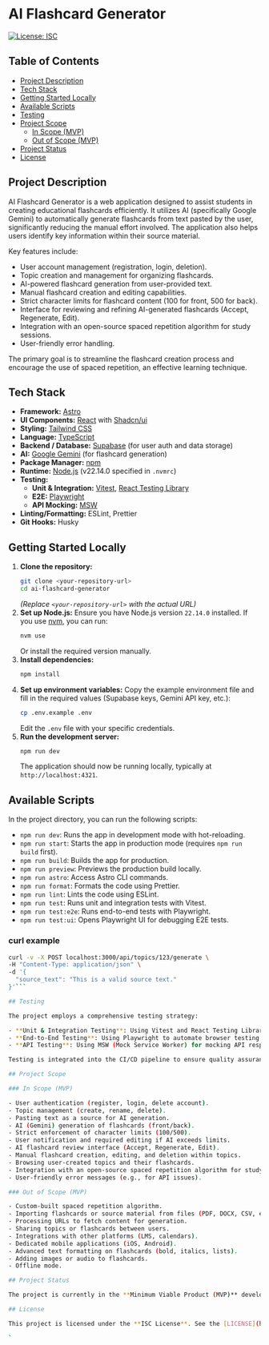 # AI Flashcard Generator

[![License: ISC](https://img.shields.io/badge/License-ISC-blue.svg)](https://opensource.org/licenses/ISC)

## Table of Contents

- [Project Description](#project-description)
- [Tech Stack](#tech-stack)
- [Getting Started Locally](#getting-started-locally)
- [Available Scripts](#available-scripts)
- [Testing](#testing)
- [Project Scope](#project-scope)
  - [In Scope (MVP)](#in-scope-mvp)
  - [Out of Scope (MVP)](#out-of-scope-mvp)
- [Project Status](#project-status)
- [License](#license)

## Project Description

AI Flashcard Generator is a web application designed to assist students in creating educational flashcards efficiently. It utilizes AI (specifically Google Gemini) to automatically generate flashcards from text pasted by the user, significantly reducing the manual effort involved. The application also helps users identify key information within their source material.

Key features include:
- User account management (registration, login, deletion).
- Topic creation and management for organizing flashcards.
- AI-powered flashcard generation from user-provided text.
- Manual flashcard creation and editing capabilities.
- Strict character limits for flashcard content (100 for front, 500 for back).
- Interface for reviewing and refining AI-generated flashcards (Accept, Regenerate, Edit).
- Integration with an open-source spaced repetition algorithm for study sessions.
- User-friendly error handling.

The primary goal is to streamline the flashcard creation process and encourage the use of spaced repetition, an effective learning technique.

## Tech Stack

- **Framework:** [Astro](https://astro.build/)
- **UI Components:** [React](https://react.dev/) with [Shadcn/ui](https://ui.shadcn.com/)
- **Styling:** [Tailwind CSS](https://tailwindcss.com/)
- **Language:** [TypeScript](https://www.typescriptlang.org/)
- **Backend / Database:** [Supabase](https://supabase.com/) (for user auth and data storage)
- **AI:** [Google Gemini](https://gemini.google.com/) (for flashcard generation)
- **Package Manager:** [npm](https://www.npmjs.com/)
- **Runtime:** [Node.js](https://nodejs.org/) (v22.14.0 specified in `.nvmrc`)
- **Testing:**
  - **Unit & Integration:** [Vitest](https://vitest.dev/), [React Testing Library](https://testing-library.com/docs/react-testing-library/intro/)
  - **E2E:** [Playwright](https://playwright.dev/)
  - **API Mocking:** [MSW](https://mswjs.io/)
- **Linting/Formatting:** ESLint, Prettier
- **Git Hooks:** Husky

## Getting Started Locally

1.  **Clone the repository:**
    ```bash
    git clone <your-repository-url>
    cd ai-flashcard-generator
    ```
    *(Replace `<your-repository-url>` with the actual URL)*
2.  **Set up Node.js:**
    Ensure you have Node.js version `22.14.0` installed. If you use [nvm](https://github.com/nvm-sh/nvm), you can run:
    ```bash
    nvm use
    ```
    Or install the required version manually.
3.  **Install dependencies:**
    ```bash
    npm install
    ```
4.  **Set up environment variables:**
    Copy the example environment file and fill in the required values (Supabase keys, Gemini API key, etc.):
    ```bash
    cp .env.example .env
    ```
    Edit the `.env` file with your specific credentials.
5.  **Run the development server:**
    ```bash
    npm run dev
    ```
    The application should now be running locally, typically at `http://localhost:4321`.

## Available Scripts

In the project directory, you can run the following scripts:

- `npm run dev`: Runs the app in development mode with hot-reloading.
- `npm run start`: Starts the app in production mode (requires `npm run build` first).
- `npm run build`: Builds the app for production.
- `npm run preview`: Previews the production build locally.
- `npm run astro`: Access Astro CLI commands.
- `npm run format`: Formats the code using Prettier.
- `npm run lint`: Lints the code using ESLint.
- `npm run test`: Runs unit and integration tests with Vitest.
- `npm run test:e2e`: Runs end-to-end tests with Playwright.
- `npm run test:ui`: Opens Playwright UI for debugging E2E tests.

### curl example
```bash
curl -v -X POST localhost:3000/api/topics/123/generate \
-H "Content-Type: application/json" \
-d '{
  "source_text": "This is a valid source text."
}'```

## Testing

The project employs a comprehensive testing strategy:

- **Unit & Integration Testing**: Using Vitest and React Testing Library to test individual components and their integration.
- **End-to-End Testing**: Using Playwright to automate browser testing across Chrome, Firefox, and Safari.
- **API Testing**: Using MSW (Mock Service Worker) for mocking API responses during testing.

Testing is integrated into the CI/CD pipeline to ensure quality assurance before deployment.

## Project Scope

### In Scope (MVP)

- User authentication (register, login, delete account).
- Topic management (create, rename, delete).
- Pasting text as a source for AI generation.
- AI (Gemini) generation of flashcards (front/back).
- Strict enforcement of character limits (100/500).
- User notification and required editing if AI exceeds limits.
- AI flashcard review interface (Accept, Regenerate, Edit).
- Manual flashcard creation, editing, and deletion within topics.
- Browsing user-created topics and their flashcards.
- Integration with an open-source spaced repetition algorithm for study sessions.
- User-friendly error messages (e.g., for API issues).

### Out of Scope (MVP)

- Custom-built spaced repetition algorithm.
- Importing flashcards or source material from files (PDF, DOCX, CSV, etc.).
- Processing URLs to fetch content for generation.
- Sharing topics or flashcards between users.
- Integrations with other platforms (LMS, calendars).
- Dedicated mobile applications (iOS, Android).
- Advanced text formatting on flashcards (bold, italics, lists).
- Adding images or audio to flashcards.
- Offline mode.

## Project Status

The project is currently in the **Minimum Viable Product (MVP)** development phase.

## License

This project is licensed under the **ISC License**. See the [LICENSE](https://opensource.org/licenses/ISC) file for details (Note: A separate LICENSE file is not present in the provided context, but `package.json` specifies ISC).

`